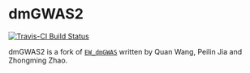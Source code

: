 # dmGWAS2

[![Travis-CI Build Status](https://travis-ci.org/aaronwolen/dmGWAS.svg?branch=master)](https://travis-ci.org/aaronwolen/dmGWAS)

dmGWAS2 is a fork of [`EW_dmGWAS`](http://bioinfo.mc.vanderbilt.edu/dmGWAS/) written by Quan Wang, Peilin Jia and Zhongming Zhao.